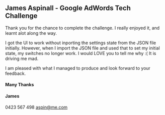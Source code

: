 ## James Aspinall - Google AdWords Tech Challenge

Thank you for the chance to complete the challenge. I really enjoyed it, and learnt alot along the way.

I got the UI to work without inporting the settings state from the JSON file initially. However, when I import the JSON file and used that to set my initial state, my switches no longer work. I would LOVE you to tell me why :( It is driving me mad.

I am pleased with what I managed to produce and look forward to your feedback.

#### Many Thanks

#### James

0423 567 498
aspin@me.com
